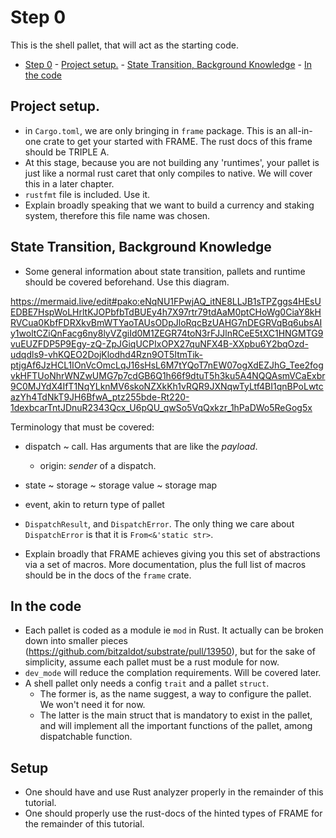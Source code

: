 # Step 0

This is the shell pallet, that will act as the starting code.

- [Step 0](#step-0)
		- [Project setup.](#project-setup)
		- [State Transition, Background Knowledge](#state-transition-background-knowledge)
		- [In the code](#in-the-code)


## Project setup.

* in `Cargo.toml`, we are only bringing in `frame` package. This is an all-in-one crate to get your
started with FRAME. The rust docs of this frame should be TRIPLE A.
* At this stage, because you are not building any 'runtimes', your pallet is just like a normal rust
  caret that only compiles to native. We will cover this in a later chapter.
* `rustfmt` file is included. Use it.
* Explain broadly speaking that we want to build a currency and staking system, therefore this file
  name was chosen.

## State Transition, Background Knowledge

* Some general information about state transition, pallets and runtime should be covered beforehand.
Use this diagram.

https://mermaid.live/edit#pako:eNqNU1FPwjAQ_itNE8LLJB1sTPZggs4HEsUEDBE7HspWoLHrltKJOPbfbTdBUEy4h7X97rtr79tdAaM0ptCHoWg0CiaY8kHRVCua0KbfFDRXkvBmWTYaoTAUsODpJloRqcBzUAHG7nDEGRVqBq6ubsAIy1woltCZiQnFacg6ny8lyVZgiId0M1ZEGR74toN3rFJJlnRCeE5tXC1HNGMTG9vuEUZFDP5P9Egy-zQ-ZpJGiqUCPIxOPX27quNFX4B-XXpbu6Y2bqOzd-udqdls9-vhKQEO2DojKlodhd4Rzn9OT5ItmTik-ptjgAf6JzHCL1IOnVcOmcLqJ16sHsL6M7tYQoT7nEW07ogXdEZJhG_Tee2fogvkHFTUoNhrWNZwUMG7p7cdGB6Q1h66f9dtuT5h3ku5A4NQQAsmVCaExbr9C0MJYdX4IfT1NqYLknMV6skoNZXkKh1vRQR9JXNqwTyLtf4BI1qnBPoLwtcazYh4TdNkT9JH6BfwA_ptz255bde-Rt220-1dexbcarTntJDnuR2343Qcx_U6pQU_qwSo5VqQxkzr_1hPaDWo5ReGog5x

Terminology that must be covered:

* dispatch ~ call. Has arguments that are like the *payload*.
     * origin: *sender* of a dispatch.
* state ~ storage ~ storage value ~ storage map
* event, akin to return type of pallet
* `DispatchResult`, and `DispatchError`. The only thing we care about `DispatchError` is that it is
  `From<&'static str>`.


* Explain broadly that FRAME achieves giving you this set of abstractions via a set of macros. More
  documentation, plus the full list of macros should be in the docs of the `frame` crate.

## In the code

* Each pallet is coded as a module ie `mod` in Rust. It actually can be broken down into smaller
pieces (https://github.com/bitzaldot/substrate/pull/13950), but for the sake of simplicity, assume
each pallet must be a rust module for now.
* `dev_mode` will reduce the complation requirements. Will be covered later.
* A shell pallet only needs a config `trait` and a pallet `struct`.
  * The former is, as the name suggest, a way to configure the pallet. We won't need it for
    now.
  * The latter is the main struct that is mandatory to exist in the pallet, and will implement
	all the important functions of the pallet, among dispatchable function.

## Setup

- One should have and use Rust analyzer properly in the remainder of this tutorial.
- One should properly use the rust-docs of the hinted types of FRAME for the remainder of this
  tutorial.

